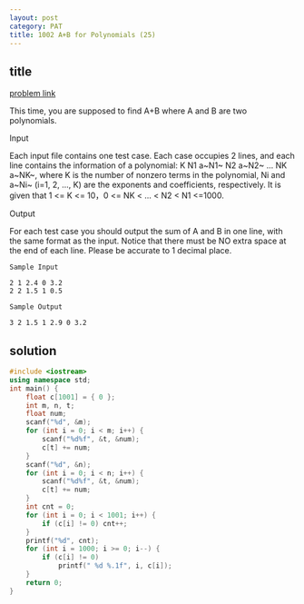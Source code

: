 ```yaml
---
layout: post
category: PAT
title: 1002 A+B for Polynomials (25)
---
```


## title
[problem link](https://pintia.cn/problem-sets/994805342720868352/problems/994805526272000000)

This time, you are supposed to find A+B where A and B are two polynomials.

Input

Each input file contains one test case. Each case occupies 2 lines, and each line contains the information of a polynomial: K N1 a~N1~ N2 a~N2~ ... NK a~NK~, where K is the number of nonzero terms in the polynomial, Ni and a~Ni~ (i=1, 2, ..., K) are the exponents and coefficients, respectively. It is given that 1 <= K <= 10，0 <= NK < ... < N2 < N1 <=1000.

Output

For each test case you should output the sum of A and B in one line, with the same format as the input. Notice that there must be NO extra space at the end of each line. Please be accurate to 1 decimal place.
	
	Sample Input
	
	2 1 2.4 0 3.2
	2 2 1.5 1 0.5

	Sample Output
	
	3 2 1.5 1 2.9 0 3.2

## solution


```c++
#include <iostream>
using namespace std;
int main() {
	float c[1001] = { 0 };
	int m, n, t;
	float num;
	scanf("%d", &m);
	for (int i = 0; i < m; i++) {
		scanf("%d%f", &t, &num);
		c[t] += num;
	}
	scanf("%d", &n);
	for (int i = 0; i < n; i++) {
		scanf("%d%f", &t, &num);
		c[t] += num;
	}
	int cnt = 0;
	for (int i = 0; i < 1001; i++) {
		if (c[i] != 0) cnt++;
	}
	printf("%d", cnt);
	for (int i = 1000; i >= 0; i--) {
		if (c[i] != 0)
			printf(" %d %.1f", i, c[i]);
	}
	return 0;
}

```